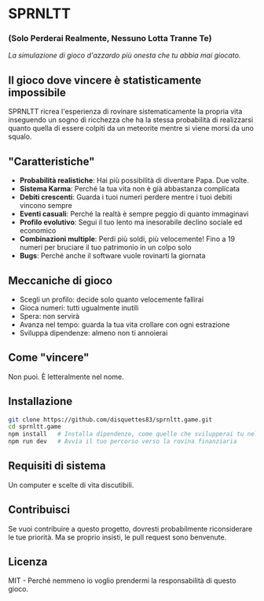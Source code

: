 # SPRNLTT 
### (Solo Perderai Realmente, Nessuno Lotta Tranne Te)

*La simulazione di gioco d'azzardo più onesta che tu abbia mai giocato.*

## Il gioco dove vincere è statisticamente impossibile

SPRNLTT ricrea l'esperienza di rovinare sistematicamente la propria vita inseguendo un sogno di ricchezza che ha la stessa probabilità di realizzarsi quanto quella di essere colpiti da un meteorite mentre si viene morsi da uno squalo.

## "Caratteristiche"

- **Probabilità realistiche**: Hai più possibilità di diventare Papa. Due volte.
- **Sistema Karma**: Perché la tua vita non è già abbastanza complicata
- **Debiti crescenti**: Guarda i tuoi numeri perdere mentre i tuoi debiti vincono sempre
- **Eventi casuali**: Perché la realtà è sempre peggio di quanto immaginavi
- **Profilo evolutivo**: Segui il tuo lento ma inesorabile declino sociale ed economico
- **Combinazioni multiple**: Perdi più soldi, più velocemente! Fino a 19 numeri per bruciare il tuo patrimonio in un colpo solo
- **Bugs**: Perché anche il software vuole rovinarti la giornata

## Meccaniche di gioco

- Scegli un profilo: decide solo quanto velocemente fallirai
- Gioca numeri: tutti ugualmente inutili
- Spera: non servirà
- Avanza nel tempo: guarda la tua vita crollare con ogni estrazione
- Sviluppa dipendenze: almeno non ti annoierai

## Come "vincere"

Non puoi. È letteralmente nel nome.

## Installazione

```bash
git clone https://github.com/disquettes83/sprnltt.game.git
cd sprnltt.game
npm install   # Installa dipendenze, come quelle che svilupperai tu nel gioco
npm run dev   # Avvia il tuo percorso verso la rovina finanziaria
```

## Requisiti di sistema

Un computer e scelte di vita discutibili.

## Contribuisci

Se vuoi contribuire a questo progetto, dovresti probabilmente riconsiderare le tue priorità. Ma se proprio insisti, le pull request sono benvenute.

## Licenza

MIT - Perché nemmeno io voglio prendermi la responsabilità di questo gioco.
